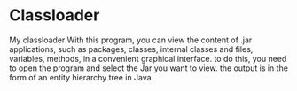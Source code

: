 # Classloader
My classloader
With this program, you can view the content of .jar applications, such as packages, classes, internal classes and files, variables, methods,
in a convenient graphical interface. to do this, you need to open the program and select the Jar you want to view. 
the output is in the form of an entity hierarchy tree in Java
